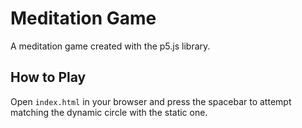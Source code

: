# Meditation Game

A meditation game created with the p5.js library.

## How to Play

Open `index.html` in your browser and press the spacebar to attempt matching the dynamic circle with the static one.
